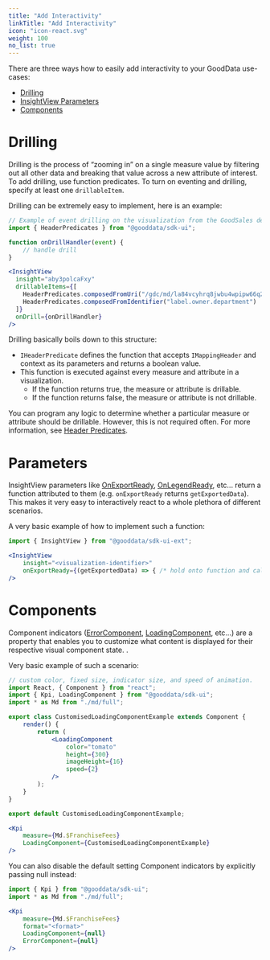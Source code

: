 ```yaml
---
title: "Add Interactivity"
linkTitle: "Add Interactivity"
icon: "icon-react.svg"
weight: 100
no_list: true
---
```


There are three ways how to easily add interactivity to your GoodData use-cases:

- [Drilling](#drilling)
- [InsightView Parameters](#parameters)
- [Components](#components)

# Drilling

Drilling is the process of “zooming in” on a single measure value by filtering out all other data and breaking that value across a new attribute of interest. To add drilling, use function predicates. To turn on eventing and drilling, specify at least one `drillableItem`.


Drilling can be extremely easy to implement, here is an example:

```jsx
// Example of event drilling on the visualization from the GoodSales demo workspace.
import { HeaderPredicates } from "@gooddata/sdk-ui";

function onDrillHandler(event) {
    // handle drill
}

<InsightView
  insight="aby3polcaFxy"
  drillableItems={[
    HeaderPredicates.composedFromUri("/gdc/md/la84vcyhrq8jwbu4wpipw66q2sqeb923/obj/9211"),
    HeaderPredicates.composedFromIdentifier("label.owner.department")
  ]}
  onDrill={onDrillHandler}
/>
```

Drilling basically boils down to this structure:

- `IHeaderPredicate` defines the function that accepts `IMappingHeader` and context as its parameters and returns a boolean value.
- This function is executed against every measure and attribute in a visualization.
    - If the function returns true, the measure or attribute is drillable.
    - If the function returns false, the measure or attribute is not drillable.

You can program any logic to determine whether a particular measure or attribute should be drillable. However, this is not required often. For more information, see [Header Predicates](./predicates/).


# Parameters

InsightView parameters like [OnExportReady](./on_export_ready/), [OnLegendReady](./on_legend_ready/), etc... return a function attributed to them (e.g. `onExportReady` returns `getExportedData`). This makes it very easy to interactively react to a whole plethora of different scenarios.

A very basic example of how to implement such a function:

```jsx
import { InsightView } from "@gooddata/sdk-ui-ext";

<InsightView
    insight="<visualization-identifier>"
    onExportReady={(getExportedData) => { /* hold onto function and call to do export as needed */ }}
/>
```


# Components

Component indicators ([ErrorComponent](./error_component/), [LoadingComponent](./loading_component/), etc...) are a property that enables you to customize what content is displayed for their respective visual component state.  .

Very basic example of such a scenario:


```jsx
// custom color, fixed size, indicator size, and speed of animation.
import React, { Component } from "react";
import { Kpi, LoadingComponent } from "@gooddata/sdk-ui";
import * as Md from "./md/full";

export class CustomisedLoadingComponentExample extends Component {
    render() {
        return (
            <LoadingComponent
                color="tomato"
                height={300}
                imageHeight={16}
                speed={2}
            />
        );
    }
}

export default CustomisedLoadingComponentExample;

<Kpi
    measure={Md.$FranchiseFees}
    LoadingComponent={CustomisedLoadingComponentExample}
/>
```

You can also disable the default setting Component indicators by explicitly passing null instead:

```jsx
import { Kpi } from "@gooddata/sdk-ui";
import * as Md from "./md/full";

<Kpi
    measure={Md.$FranchiseFees}
    format="<format>"
    LoadingComponent={null}
    ErrorComponent={null}
/>
```
